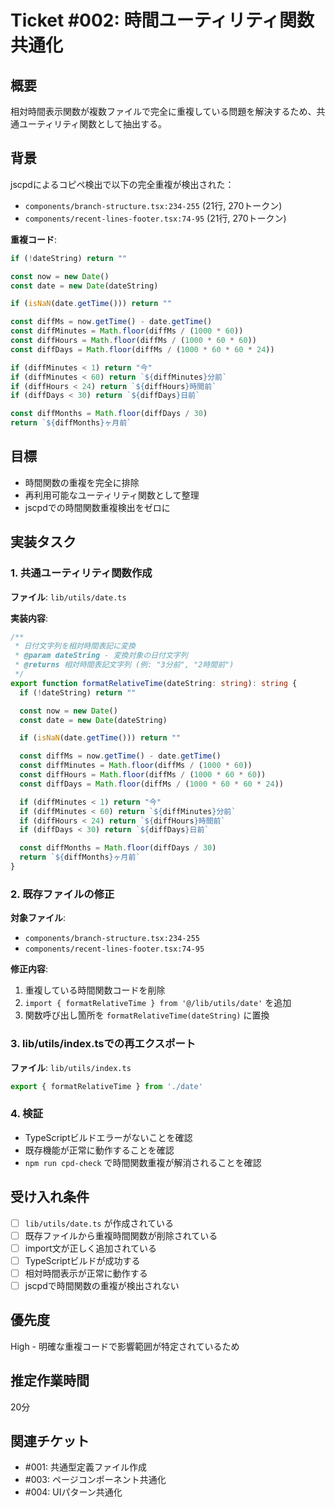# Ticket #002: 時間ユーティリティ関数共通化

## 概要
相対時間表示関数が複数ファイルで完全に重複している問題を解決するため、共通ユーティリティ関数として抽出する。

## 背景
jscpdによるコピペ検出で以下の完全重複が検出された：
- `components/branch-structure.tsx:234-255` (21行, 270トークン)
- `components/recent-lines-footer.tsx:74-95` (21行, 270トークン)

**重複コード**:
```typescript
if (!dateString) return ""

const now = new Date()
const date = new Date(dateString)

if (isNaN(date.getTime())) return ""

const diffMs = now.getTime() - date.getTime()
const diffMinutes = Math.floor(diffMs / (1000 * 60))
const diffHours = Math.floor(diffMs / (1000 * 60 * 60))
const diffDays = Math.floor(diffMs / (1000 * 60 * 60 * 24))

if (diffMinutes < 1) return "今"
if (diffMinutes < 60) return `${diffMinutes}分前`
if (diffHours < 24) return `${diffHours}時間前`
if (diffDays < 30) return `${diffDays}日前`

const diffMonths = Math.floor(diffDays / 30)
return `${diffMonths}ヶ月前`
```

## 目標
- 時間関数の重複を完全に排除
- 再利用可能なユーティリティ関数として整理
- jscpdでの時間関数重複検出をゼロに

## 実装タスク

### 1. 共通ユーティリティ関数作成
**ファイル**: `lib/utils/date.ts`

**実装内容**:
```typescript
/**
 * 日付文字列を相対時間表記に変換
 * @param dateString - 変換対象の日付文字列
 * @returns 相対時間表記文字列 (例: "3分前", "2時間前")
 */
export function formatRelativeTime(dateString: string): string {
  if (!dateString) return ""

  const now = new Date()
  const date = new Date(dateString)

  if (isNaN(date.getTime())) return ""

  const diffMs = now.getTime() - date.getTime()
  const diffMinutes = Math.floor(diffMs / (1000 * 60))
  const diffHours = Math.floor(diffMs / (1000 * 60 * 60))
  const diffDays = Math.floor(diffMs / (1000 * 60 * 60 * 24))

  if (diffMinutes < 1) return "今"
  if (diffMinutes < 60) return `${diffMinutes}分前`
  if (diffHours < 24) return `${diffHours}時間前`
  if (diffDays < 30) return `${diffDays}日前`

  const diffMonths = Math.floor(diffDays / 30)
  return `${diffMonths}ヶ月前`
}
```

### 2. 既存ファイルの修正

**対象ファイル**:
- `components/branch-structure.tsx:234-255`
- `components/recent-lines-footer.tsx:74-95`

**修正内容**:
1. 重複している時間関数コードを削除
2. `import { formatRelativeTime } from '@/lib/utils/date'` を追加
3. 関数呼び出し箇所を `formatRelativeTime(dateString)` に置換

### 3. lib/utils/index.tsでの再エクスポート
**ファイル**: `lib/utils/index.ts`
```typescript
export { formatRelativeTime } from './date'
```

### 4. 検証
- TypeScriptビルドエラーがないことを確認
- 既存機能が正常に動作することを確認
- `npm run cpd-check` で時間関数重複が解消されることを確認

## 受け入れ条件
- [ ] `lib/utils/date.ts` が作成されている
- [ ] 既存ファイルから重複時間関数が削除されている
- [ ] import文が正しく追加されている
- [ ] TypeScriptビルドが成功する
- [ ] 相対時間表示が正常に動作する
- [ ] jscpdで時間関数の重複が検出されない

## 優先度
High - 明確な重複コードで影響範囲が特定されているため

## 推定作業時間
20分

## 関連チケット
- #001: 共通型定義ファイル作成
- #003: ページコンポーネント共通化
- #004: UIパターン共通化